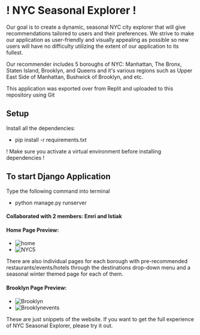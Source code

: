# ! NYC Seasonal Explorer !

Our goal is to create a dynamic, seasonal NYC city explorer that will give recommendations tailored to users and their preferences. We strive to make our application as user-friendly and visually appealing as possible so new users will have no difficulty utilizing the extent of our application to its fullest.

Our recommender includes 5 boroughs of NYC: Manhattan, The Bronx, Staten Island, Brooklyn, and Queens and it's various regions such as Upper East Side of Manhattan, Bushwick of Brooklyn, and etc.

This application was exported over from Replit and uploaded to this repository using Git

## Setup
Install all the dependencies:
- pip install -r requirements.txt

! Make sure you activate a virtual environment before installing dependencies !

## To start Django Application

Type the following command into terminal 

- python manage.py runserver 

#### Collaborated with 2 members: Emri and Istiak

#### Home Page Preview:

- ![home](https://github.com/darrencodes0/NYC-Seasonal-Explorer/assets/126924973/4406e813-00b8-48c7-ac65-9088291b41ed)
- ![NYC5](https://github.com/darrencodes0/NYC-Seasonal-Explorer/assets/126924973/8302db18-964b-49ec-af4d-40e28a2c18c8)

There are also individual pages for each borough with pre-recommended restaurants/events/hotels through the destinations drop-down menu and a seasonal winter themed page for each of them.

#### Brooklyn Page Preview:

- ![Brooklyn](https://github.com/darrencodes0/NYC-Seasonal-Explorer/assets/126924973/a862005a-c5db-48e6-9922-ab49ffd4315b)
- ![Brooklynevents](https://github.com/darrencodes0/NYC-Seasonal-Explorer/assets/126924973/3afc9239-33b8-4470-ab59-b87c6b8ec163)

These are just snippets of the website. If you want to get the full experience of NYC Seasonal Explorer, please try it out. 
